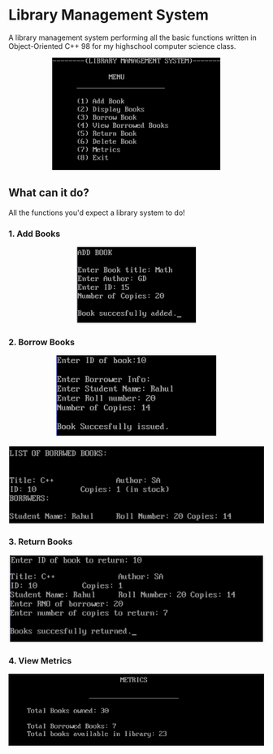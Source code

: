 # Library Management System
A library management system performing all the basic functions written in Object-Oriented C++ 98 for my highschool computer science class.
<p align="center">
  <img src="demo/menu.png">
</p>

## What can it do?
All the functions you'd expect a library system to do!

### 1. Add Books
<p align="center">
  <img src="demo/addbook.png">
</p>

### 2. Borrow Books
<p align="center">
  <img src="demo/borrowbook.png">
</p>
<p align="center">
  <img src="demo/borrowedbooks.png">
</p>

### 3. Return Books
<p align="center">
  <img src="demo/return.png">
</p>

### 4. View Metrics
<p align="center">
  <img src="demo/metrics.png">
</p>

